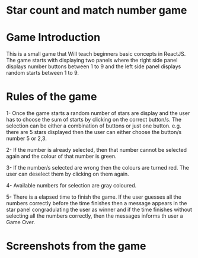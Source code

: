 # Star count and match number game

# Game Introduction

This is a small game that Will teach beginners basic concepts in ReactJS. The game starts with displaying two panels where the right side panel displays number buttons between 1 to 9 and the left side panel displays random starts between 1 to 9.

# Rules of the game

1- Once the game starts a random number of stars are display and the user has to choose the sum of starts by clicking on the correct button/s.
The selection can be either a combination of buttons or just one button. e.g. there are 5 stars displayed then the user can either choose the button/s number 5 or 2,3.
 
2- If the number is already selected, then that number cannot be selected again and the colour of that number is green.

3- If the number/s selected are wrong then the colours are turned red. The user can deselect them by clicking on them again.

4- Available numbers for selection are gray coloured.

5- There is a elapsed time to finish the game. If the user guesses all the numbers correctly before the time finishes then a message appears in the star panel congradulating the user as winner and if the time finishes without selecting all the numbers correctly, then the messages informs th user a Game Over.

# Screenshots from the game



